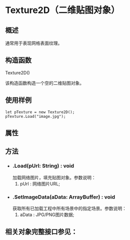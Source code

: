 # Texture2D（二维贴图对象）

## 概述
通常用于表现网格表面纹理。

## 构造函数
Texture2D()

该构造函数构造一个空的二维贴图对象。

## 使用样例
```
let pTexture = new Texture2D();
pTexture.Load("image.jpg");
```

## 属性

## 方法
* ### .Load(pUrl: String) : void
    加载网络图片，填充贴图对象。参数说明：
    1. pUrl : 网络图片URL;
* ### .SetImageData(aData: ArrayBuffer) : void
    获取所有已加载工程中所有场景中的指定场景。参数说明：
    1. aData : JPG/PNG图片数据;

## 相关对象完整接口参见：
